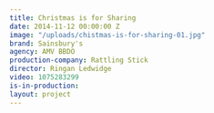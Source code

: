 ```yaml
---
title: Christmas is for Sharing
date: 2014-11-12 00:00:00 Z
image: "/uploads/chistmas-is-for-sharing-01.jpg"
brand: Sainsbury's
agency: AMV BBDO
production-company: Rattling Stick
director: Ringan Ledwidge
video: 1075283299
is-in-production: 
layout: project
---
```



